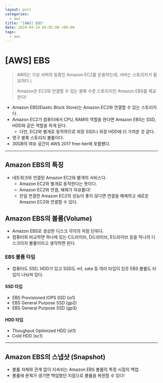 ```yaml
---
layout: post
categories:
  - aws
title: "[AWS] EBS"
date: 2024-04-24 04:02:00 +09:00
tags:
  - aws
---
```

# \[AWS] EBS

>AWS는 가상 서버의 일종인 Amazon EC2를 운용하는데, 서버는 스토리지가 필요하다.\
>
>Amazon은 EC2와 연결할 수 있는 블록 수준 스토리지인 Amazon EBS를 제공한다!

- Amazon EBS(Elastic Block Store)는 Amazon EC2와 연결할 수 있는 스토리지다.
- Amazon EC2가 컴퓨터에서 CPU, RAM의 역할을 한다면 Amazon EBS는 SSD, HDD와 같은 역할을 하게 된다.
	- 다만, EC2와 별개로 동작하므로 외장 SSD나 외장 HDD에 더 가까운 것 같다.
- 영구 블록 스토리지 볼륨이다.
- 30GB의 여유 공간이 AWS 2017 free-tier에 포함됐다.

---

## Amazon EBS의 특징
- 네트워크와 연결된 Amazon EC2와 별개의 서비스다.
	- Amazon EC2와 별개로 동작한다는 뜻이다.
	- Amazon EC2와 연결, 해제가 자유롭다!
	- 만일 연결한 Amazon EC2의 성능이 좋지 않다면 연결을 해제하고 새로운 Amazon EC2와 연결할 수 있다.

## Amazon EBS의 볼륨(Volume)
- Amazon EBS로 생성한 디스크 각각의 저장 단위다.
- 컴퓨터와 비교하면 하나에 있는 C드라이브, D드라이브, E드라이브 등을 하나의 디스크이자 볼륨이라고 생각하면 된다.

### EBS 볼륨 타입
- 컴퓨터도 SSD, HDD가 있고 SSD도 m1, sata 등 여러 타입이 있듯 EBS 볼륨도 타입이 나눠져 있다.

#### SSD 타입
- EBS Provisioned IOPS SSD (io1)
- EBS General Purpose SSD (gp2)
- EBS General Purpose SSD (gp3)

#### HDD 타입
- Thoughput Optimized HDD (st1)
- Cold HDD (sc1)

---

## Amazon EBS의 스냅샷 (Snapshot)
- 볼륨 자체와 관계 없이 지속되는 Amazon EBS 볼륨의 특정 시점의 백업.
- 볼륨에 문제가 생기면 백업했던 지점으로 볼륨을 복원할 수 있다!